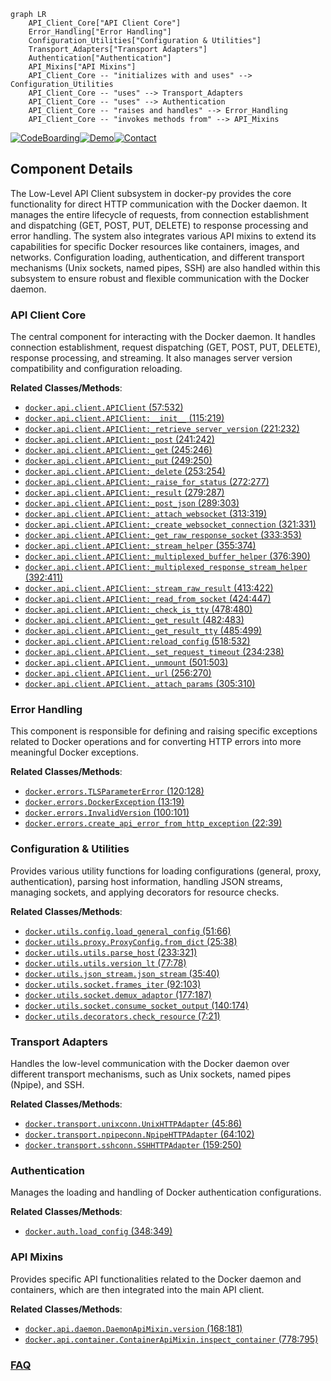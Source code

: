```mermaid
graph LR
    API_Client_Core["API Client Core"]
    Error_Handling["Error Handling"]
    Configuration_Utilities["Configuration & Utilities"]
    Transport_Adapters["Transport Adapters"]
    Authentication["Authentication"]
    API_Mixins["API Mixins"]
    API_Client_Core -- "initializes with and uses" --> Configuration_Utilities
    API_Client_Core -- "uses" --> Transport_Adapters
    API_Client_Core -- "uses" --> Authentication
    API_Client_Core -- "raises and handles" --> Error_Handling
    API_Client_Core -- "invokes methods from" --> API_Mixins
```
[![CodeBoarding](https://img.shields.io/badge/Generated%20by-CodeBoarding-9cf?style=flat-square)](https://github.com/CodeBoarding/GeneratedOnBoardings)[![Demo](https://img.shields.io/badge/Try%20our-Demo-blue?style=flat-square)](https://www.codeboarding.org/demo)[![Contact](https://img.shields.io/badge/Contact%20us%20-%20contact@codeboarding.org-lightgrey?style=flat-square)](mailto:contact@codeboarding.org)

## Component Details

The Low-Level API Client subsystem in docker-py provides the core functionality for direct HTTP communication with the Docker daemon. It manages the entire lifecycle of requests, from connection establishment and dispatching (GET, POST, PUT, DELETE) to response processing and error handling. The system also integrates various API mixins to extend its capabilities for specific Docker resources like containers, images, and networks. Configuration loading, authentication, and different transport mechanisms (Unix sockets, named pipes, SSH) are also handled within this subsystem to ensure robust and flexible communication with the Docker daemon.

### API Client Core
The central component for interacting with the Docker daemon. It handles connection establishment, request dispatching (GET, POST, PUT, DELETE), response processing, and streaming. It also manages server version compatibility and configuration reloading.


**Related Classes/Methods**:

- <a href="https://github.com/docker/docker-py/blob/master/docker/api/client.py#L57-L532" target="_blank" rel="noopener noreferrer">`docker.api.client.APIClient` (57:532)</a>
- <a href="https://github.com/docker/docker-py/blob/master/docker/api/client.py#L115-L219" target="_blank" rel="noopener noreferrer">`docker.api.client.APIClient:__init__` (115:219)</a>
- <a href="https://github.com/docker/docker-py/blob/master/docker/api/client.py#L221-L232" target="_blank" rel="noopener noreferrer">`docker.api.client.APIClient:_retrieve_server_version` (221:232)</a>
- <a href="https://github.com/docker/docker-py/blob/master/docker/api/client.py#L241-L242" target="_blank" rel="noopener noreferrer">`docker.api.client.APIClient:_post` (241:242)</a>
- <a href="https://github.com/docker/docker-py/blob/master/docker/api/client.py#L245-L246" target="_blank" rel="noopener noreferrer">`docker.api.client.APIClient:_get` (245:246)</a>
- <a href="https://github.com/docker/docker-py/blob/master/docker/api/client.py#L249-L250" target="_blank" rel="noopener noreferrer">`docker.api.client.APIClient:_put` (249:250)</a>
- <a href="https://github.com/docker/docker-py/blob/master/docker/api/client.py#L253-L254" target="_blank" rel="noopener noreferrer">`docker.api.client.APIClient:_delete` (253:254)</a>
- <a href="https://github.com/docker/docker-py/blob/master/docker/api/client.py#L272-L277" target="_blank" rel="noopener noreferrer">`docker.api.client.APIClient:_raise_for_status` (272:277)</a>
- <a href="https://github.com/docker/docker-py/blob/master/docker/api/client.py#L279-L287" target="_blank" rel="noopener noreferrer">`docker.api.client.APIClient:_result` (279:287)</a>
- <a href="https://github.com/docker/docker-py/blob/master/docker/api/client.py#L289-L303" target="_blank" rel="noopener noreferrer">`docker.api.client.APIClient:_post_json` (289:303)</a>
- <a href="https://github.com/docker/docker-py/blob/master/docker/api/client.py#L313-L319" target="_blank" rel="noopener noreferrer">`docker.api.client.APIClient:_attach_websocket` (313:319)</a>
- <a href="https://github.com/docker/docker-py/blob/master/docker/api/client.py#L321-L331" target="_blank" rel="noopener noreferrer">`docker.api.client.APIClient:_create_websocket_connection` (321:331)</a>
- <a href="https://github.com/docker/docker-py/blob/master/docker/api/client.py#L333-L353" target="_blank" rel="noopener noreferrer">`docker.api.client.APIClient:_get_raw_response_socket` (333:353)</a>
- <a href="https://github.com/docker/docker-py/blob/master/docker/api/client.py#L355-L374" target="_blank" rel="noopener noreferrer">`docker.api.client.APIClient:_stream_helper` (355:374)</a>
- <a href="https://github.com/docker/docker-py/blob/master/docker/api/client.py#L376-L390" target="_blank" rel="noopener noreferrer">`docker.api.client.APIClient:_multiplexed_buffer_helper` (376:390)</a>
- <a href="https://github.com/docker/docker-py/blob/master/docker/api/client.py#L392-L411" target="_blank" rel="noopener noreferrer">`docker.api.client.APIClient:_multiplexed_response_stream_helper` (392:411)</a>
- <a href="https://github.com/docker/docker-py/blob/master/docker/api/client.py#L413-L422" target="_blank" rel="noopener noreferrer">`docker.api.client.APIClient:_stream_raw_result` (413:422)</a>
- <a href="https://github.com/docker/docker-py/blob/master/docker/api/client.py#L424-L447" target="_blank" rel="noopener noreferrer">`docker.api.client.APIClient:_read_from_socket` (424:447)</a>
- <a href="https://github.com/docker/docker-py/blob/master/docker/api/client.py#L478-L480" target="_blank" rel="noopener noreferrer">`docker.api.client.APIClient:_check_is_tty` (478:480)</a>
- <a href="https://github.com/docker/docker-py/blob/master/docker/api/client.py#L482-L483" target="_blank" rel="noopener noreferrer">`docker.api.client.APIClient:_get_result` (482:483)</a>
- <a href="https://github.com/docker/docker-py/blob/master/docker/api/client.py#L485-L499" target="_blank" rel="noopener noreferrer">`docker.api.client.APIClient:_get_result_tty` (485:499)</a>
- <a href="https://github.com/docker/docker-py/blob/master/docker/api/client.py#L518-L532" target="_blank" rel="noopener noreferrer">`docker.api.client.APIClient:reload_config` (518:532)</a>
- <a href="https://github.com/docker/docker-py/blob/master/docker/api/client.py#L234-L238" target="_blank" rel="noopener noreferrer">`docker.api.client.APIClient._set_request_timeout` (234:238)</a>
- <a href="https://github.com/docker/docker-py/blob/master/docker/api/client.py#L501-L503" target="_blank" rel="noopener noreferrer">`docker.api.client.APIClient._unmount` (501:503)</a>
- <a href="https://github.com/docker/docker-py/blob/master/docker/api/client.py#L256-L270" target="_blank" rel="noopener noreferrer">`docker.api.client.APIClient._url` (256:270)</a>
- <a href="https://github.com/docker/docker-py/blob/master/docker/api/client.py#L305-L310" target="_blank" rel="noopener noreferrer">`docker.api.client.APIClient._attach_params` (305:310)</a>


### Error Handling
This component is responsible for defining and raising specific exceptions related to Docker operations and for converting HTTP errors into more meaningful Docker exceptions.


**Related Classes/Methods**:

- <a href="https://github.com/docker/docker-py/blob/master/docker/errors.py#L120-L128" target="_blank" rel="noopener noreferrer">`docker.errors.TLSParameterError` (120:128)</a>
- <a href="https://github.com/docker/docker-py/blob/master/docker/errors.py#L13-L19" target="_blank" rel="noopener noreferrer">`docker.errors.DockerException` (13:19)</a>
- <a href="https://github.com/docker/docker-py/blob/master/docker/errors.py#L100-L101" target="_blank" rel="noopener noreferrer">`docker.errors.InvalidVersion` (100:101)</a>
- <a href="https://github.com/docker/docker-py/blob/master/docker/errors.py#L22-L39" target="_blank" rel="noopener noreferrer">`docker.errors.create_api_error_from_http_exception` (22:39)</a>


### Configuration & Utilities
Provides various utility functions for loading configurations (general, proxy, authentication), parsing host information, handling JSON streams, managing sockets, and applying decorators for resource checks.


**Related Classes/Methods**:

- <a href="https://github.com/docker/docker-py/blob/master/docker/utils/config.py#L51-L66" target="_blank" rel="noopener noreferrer">`docker.utils.config.load_general_config` (51:66)</a>
- <a href="https://github.com/docker/docker-py/blob/master/docker/utils/proxy.py#L25-L38" target="_blank" rel="noopener noreferrer">`docker.utils.proxy.ProxyConfig.from_dict` (25:38)</a>
- <a href="https://github.com/docker/docker-py/blob/master/docker/utils/utils.py#L233-L321" target="_blank" rel="noopener noreferrer">`docker.utils.utils.parse_host` (233:321)</a>
- <a href="https://github.com/docker/docker-py/blob/master/docker/utils/utils.py#L77-L78" target="_blank" rel="noopener noreferrer">`docker.utils.utils.version_lt` (77:78)</a>
- <a href="https://github.com/docker/docker-py/blob/master/docker/utils/json_stream.py#L35-L40" target="_blank" rel="noopener noreferrer">`docker.utils.json_stream.json_stream` (35:40)</a>
- <a href="https://github.com/docker/docker-py/blob/master/docker/utils/socket.py#L92-L103" target="_blank" rel="noopener noreferrer">`docker.utils.socket.frames_iter` (92:103)</a>
- <a href="https://github.com/docker/docker-py/blob/master/docker/utils/socket.py#L177-L187" target="_blank" rel="noopener noreferrer">`docker.utils.socket.demux_adaptor` (177:187)</a>
- <a href="https://github.com/docker/docker-py/blob/master/docker/utils/socket.py#L140-L174" target="_blank" rel="noopener noreferrer">`docker.utils.socket.consume_socket_output` (140:174)</a>
- <a href="https://github.com/docker/docker-py/blob/master/docker/utils/decorators.py#L7-L21" target="_blank" rel="noopener noreferrer">`docker.utils.decorators.check_resource` (7:21)</a>


### Transport Adapters
Handles the low-level communication with the Docker daemon over different transport mechanisms, such as Unix sockets, named pipes (Npipe), and SSH.


**Related Classes/Methods**:

- <a href="https://github.com/docker/docker-py/blob/master/docker/transport/unixconn.py#L45-L86" target="_blank" rel="noopener noreferrer">`docker.transport.unixconn.UnixHTTPAdapter` (45:86)</a>
- <a href="https://github.com/docker/docker-py/blob/master/docker/transport/npipeconn.py#L64-L102" target="_blank" rel="noopener noreferrer">`docker.transport.npipeconn.NpipeHTTPAdapter` (64:102)</a>
- <a href="https://github.com/docker/docker-py/blob/master/docker/transport/sshconn.py#L159-L250" target="_blank" rel="noopener noreferrer">`docker.transport.sshconn.SSHHTTPAdapter` (159:250)</a>


### Authentication
Manages the loading and handling of Docker authentication configurations.


**Related Classes/Methods**:

- <a href="https://github.com/docker/docker-py/blob/master/docker/auth.py#L348-L349" target="_blank" rel="noopener noreferrer">`docker.auth.load_config` (348:349)</a>


### API Mixins
Provides specific API functionalities related to the Docker daemon and containers, which are then integrated into the main API client.


**Related Classes/Methods**:

- <a href="https://github.com/docker/docker-py/blob/master/docker/api/daemon.py#L168-L181" target="_blank" rel="noopener noreferrer">`docker.api.daemon.DaemonApiMixin.version` (168:181)</a>
- <a href="https://github.com/docker/docker-py/blob/master/docker/api/container.py#L778-L795" target="_blank" rel="noopener noreferrer">`docker.api.container.ContainerApiMixin.inspect_container` (778:795)</a>




### [FAQ](https://github.com/CodeBoarding/GeneratedOnBoardings/tree/main?tab=readme-ov-file#faq)